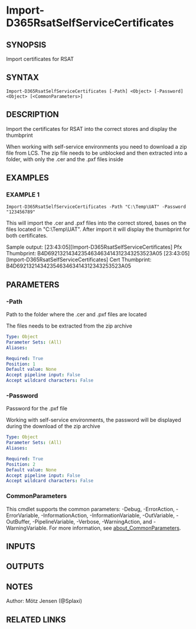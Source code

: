 ﻿---
external help file: d365fo.tools-help.xml
Module Name: d365fo.tools
online version:
schema: 2.0.0
---

# Import-D365RsatSelfServiceCertificates

## SYNOPSIS
Import certificates for RSAT

## SYNTAX

```
Import-D365RsatSelfServiceCertificates [-Path] <Object> [-Password] <Object> [<CommonParameters>]
```

## DESCRIPTION
Import the certificates for RSAT into the correct stores and display the thumbprint

When working with self-service environments you need to download a zip file from LCS.
The zip file needs to be unblocked and then extracted into a folder, with only the .cer and the .pxf files inside

## EXAMPLES

### EXAMPLE 1
```
Import-D365RsatSelfServiceCertificates -Path "C:\Temp\UAT" -Password "123456789"
```

This will import the .cer and .pxf files into the correct stored, bases on the files located in "C:\Temp\UAT".
After import it will display the thumbprint for both certificates.

Sample output:
\[23:43:05\]\[Import-D365RsatSelfServiceCertificates\] Pfx Thumbprint:  B4D6921321434235463463414312343253523A05
\[23:43:05\]\[Import-D365RsatSelfServiceCertificates\] Cert Thumbprint: B4D6921321434235463463414312343253523A05

## PARAMETERS

### -Path
Path to the folder where the .cer and .pxf files are located

The files needs to be extracted from the zip archive

```yaml
Type: Object
Parameter Sets: (All)
Aliases:

Required: True
Position: 1
Default value: None
Accept pipeline input: False
Accept wildcard characters: False
```

### -Password
Password for the .pxf file

Working with self-service environments, the password will be displayed during the download of the zip archive

```yaml
Type: Object
Parameter Sets: (All)
Aliases:

Required: True
Position: 2
Default value: None
Accept pipeline input: False
Accept wildcard characters: False
```

### CommonParameters
This cmdlet supports the common parameters: -Debug, -ErrorAction, -ErrorVariable, -InformationAction, -InformationVariable, -OutVariable, -OutBuffer, -PipelineVariable, -Verbose, -WarningAction, and -WarningVariable. For more information, see [about_CommonParameters](http://go.microsoft.com/fwlink/?LinkID=113216).

## INPUTS

## OUTPUTS

## NOTES
Author: Mötz Jensen (@Splaxi)

## RELATED LINKS
